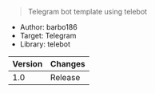 > Telegram bot template using telebot

- Author: barbo186
- Target: Telegram
- Library: telebot

| Version | Changes |
| ------- | ------- |
| 1.0     | Release |
